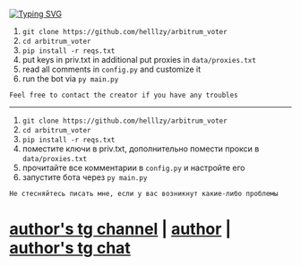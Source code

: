 [![Typing SVG](https://readme-typing-svg.herokuapp.com/?color=C0C0C0&lines=Arbitrum%20Voter%20by%20helzy)](https://git.io/typing-svg)

1. `git clone https://github.com/helllzy/arbitrum_voter`
2. `cd arbitrum_voter`
3. `pip install -r reqs.txt`
4. put keys in priv.txt in additional put proxies in `data/proxies.txt`
5. read all comments in `config.py` and customize it
6. run the bot via `py main.py`

`Feel free to contact the creator if you have any troubles`

---

1. `git clone https://github.com/helllzy/arbitrum_voter`
2. `cd arbitrum_voter`
3. `pip install -r reqs.txt`
4. поместите ключи в priv.txt, дополнительно помести прокси в `data/proxies.txt`
5. прочитайте все комментарии в  `config.py` и настройте его
6. запустите бота через `py main.py`

`Не стесняйтесь писать мне, если у вас возникнут какие-либо проблемы`

# [author's tg channel](https://t.me/helzy_crypto) | [author](https://t.me/hellZy) | [author's tg chat](https://t.me/+N70ZiKhHWgI1YTUy)
